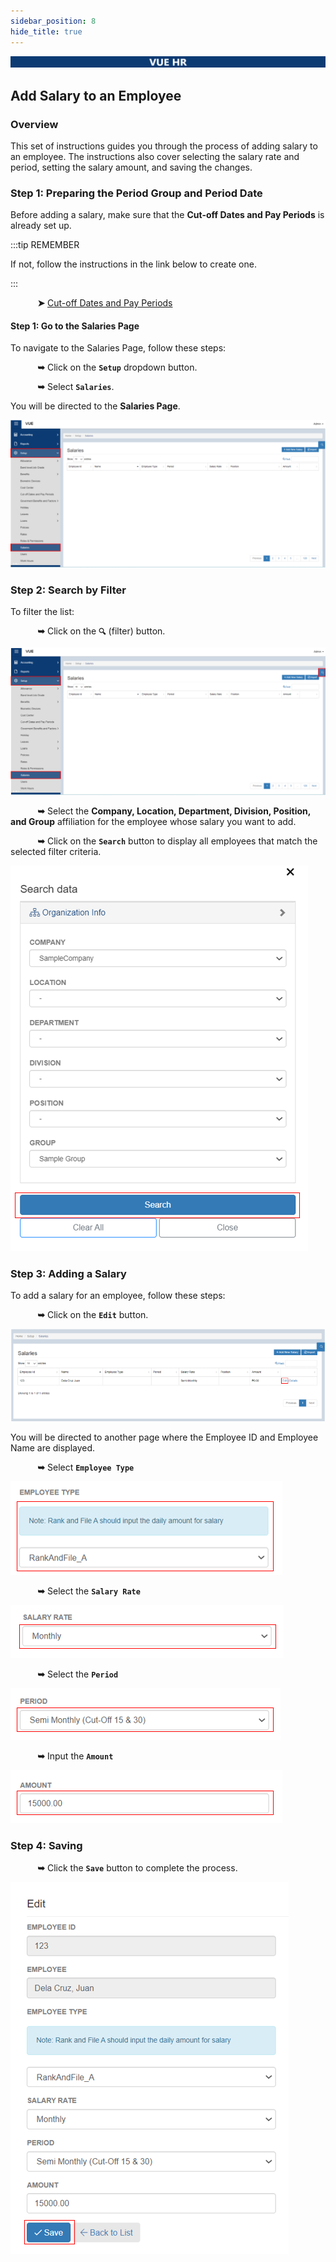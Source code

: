 ```yaml
---
sidebar_position: 8
hide_title: true
---
```


![Banner](./img/banner.png)

## Add Salary to an Employee

### Overview

<div class="justify-text">
This set of instructions guides you through the process of adding salary to an employee. The instructions also cover selecting the salary rate and period, setting the salary amount, and saving the changes. 
</div>

### Step 1: Preparing the Period Group and Period Date
Before adding a salary, make sure that the **Cut-off Dates and Pay Periods** is already set up. 

:::tip REMEMBER

If not, follow the instructions in the link below to create one.

:::

&nbsp;&nbsp;&nbsp;&nbsp;&nbsp;&nbsp;&nbsp;&nbsp;&nbsp;&nbsp;&nbsp;**➤** [Cut-off Dates and Pay Periods](./Setup/Cut-Off-Dates-Pay-Period.md)

#### Step 1: Go to the Salaries Page
To navigate to the Salaries Page, follow these steps:

&nbsp;&nbsp;&nbsp;&nbsp;&nbsp;&nbsp;&nbsp;&nbsp;&nbsp;&nbsp;&nbsp;**➥** Click on the **`Setup`** dropdown button.

&nbsp;&nbsp;&nbsp;&nbsp;&nbsp;&nbsp;&nbsp;&nbsp;&nbsp;&nbsp;&nbsp;**➥** Select **`Salaries`**.

You will be directed to the **Salaries Page**. 

![Creating Salary](./img/setup-salaries.png)


### Step 2: Search by Filter
To filter the list:

&nbsp;&nbsp;&nbsp;&nbsp;&nbsp;&nbsp;&nbsp;&nbsp;&nbsp;&nbsp;&nbsp;**➥** Click on the **`🔍`** (filter) button.

![Creating Salary](./img/setup-salaries-filter.png)

&nbsp;&nbsp;&nbsp;&nbsp;&nbsp;&nbsp;&nbsp;&nbsp;&nbsp;&nbsp;&nbsp;**➥** Select the **Company, Location, Department, Division, Position, and Group** affiliation for the employee whose salary you want to add.

&nbsp;&nbsp;&nbsp;&nbsp;&nbsp;&nbsp;&nbsp;&nbsp;&nbsp;&nbsp;&nbsp;**➥** Click on the **`Search`** button to display all employees that match the selected filter criteria.

![Creating Salary](./img/salaries-filter-search.png)

### Step 3: Adding a Salary
To add a salary for an employee, follow these steps:

&nbsp;&nbsp;&nbsp;&nbsp;&nbsp;&nbsp;&nbsp;&nbsp;&nbsp;&nbsp;&nbsp;**➥** Click on the **`Edit`** button.

![Creating Salary](./img/salaries-emp-edit.png)

You will be directed to another page where the Employee ID and Employee Name are displayed.

&nbsp;&nbsp;&nbsp;&nbsp;&nbsp;&nbsp;&nbsp;&nbsp;&nbsp;&nbsp;&nbsp;**➥** Select **`Employee Type`**

![Creating Salary](./img/emp-type.png)

&nbsp;&nbsp;&nbsp;&nbsp;&nbsp;&nbsp;&nbsp;&nbsp;&nbsp;&nbsp;&nbsp;**➥** Select the **`Salary Rate`**

![Creating Salary](./img/salary-rate.png)

&nbsp;&nbsp;&nbsp;&nbsp;&nbsp;&nbsp;&nbsp;&nbsp;&nbsp;&nbsp;&nbsp;**➥** Select the **`Period`**

![Creating Salary](./img/salary-period.png)

&nbsp;&nbsp;&nbsp;&nbsp;&nbsp;&nbsp;&nbsp;&nbsp;&nbsp;&nbsp;&nbsp;**➥** Input the **`Amount`**

![Creating Salary](./img/salary-amount.png)

### Step 4: Saving

&nbsp;&nbsp;&nbsp;&nbsp;&nbsp;&nbsp;&nbsp;&nbsp;&nbsp;&nbsp;&nbsp;**➥** Click the **`Save`** button to complete the process.

![Creating Salary](./img/salaries-save-button.png)

<!-- :::tip SUCCESS

Congratulations! You have successfully added a Salary for an employee. 

#### NEXT STEP...

- You can now create a process under **Timekeeping.**
- Click the **`Next`** button for the next instruction.

::: -->

